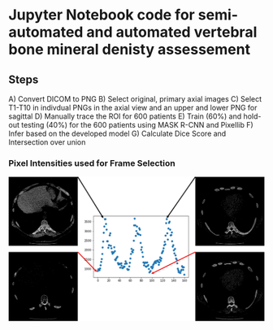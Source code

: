 # Jupyter Notebook code for semi-automated and automated vertebral bone mineral denisty assessement

## Steps
A) Convert DICOM to PNG
B) Select original, primary axial images
C) Select T1-T10 in indivdual PNGs in the axial view and an upper and lower PNG for sagittal
D) Manually trace the ROI for 600 patients
E) Train (60%) and hold-out testing (40%) for the 600 patients using MASK R-CNN and Pixellib
F) Infer based on the developed model
G) Calculate Dice Score and Intersection over union

### Pixel Intensities used for Frame Selection
![alt text](https://github.com/qahathaway/vBMD/blob/main/Jupyter-Notebook/Pixel_Intensities_vBMD.jpg)
